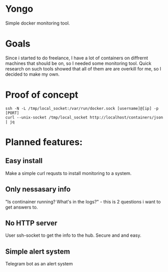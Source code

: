 # Yongo
Simple docker monitoring tool.

# Goals
Since i started to do freelance, I have a lot of containers on diffrernt machines that should be on, so I needed some monitoring tool.
Quick research on such tools showed that all of them are are overkill for me, so I decided to make my own.


# Proof of concept
```
ssh -N -L /tmp/local_socket:/var/run/docker.sock [username]@[ip] -p [PORT]
curl --unix-socket /tmp/local_socket http://localhost/containers/json | jq
```

# Planned features:
## Easy install
Make a simple curl requsts to install monitoring to a system.
## Only nessasary info
"Is continainer running? What's in the logs?" - this is 2 questions i want to get answers to.
## No HTTP server
User ssh-socket to get the info to the hub. Secure and and easy.
## Simple alert system
Telegram bot as an alert system



